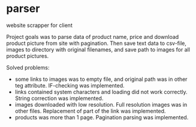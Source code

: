 # parser
website scrapper for client

Project goals was to parse data of product name, price and download product picture from site with pagination.
Then save text data to csv-file, images to directory with original filenames, and save path to images for all product pictures.

Solved problems:
- some links to images was to empty file, and original path was in other teg attribute. IF-checking was implemented.
- links contained system characters and loading did not work correctly. String correction was implemented.
- images downloaded with low resolution. Full resolution images was in other files. Replacement of part of the link was implemented.
- products was more than 1 page. Pagination parsing was implemented.
